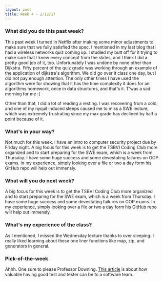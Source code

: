 ```yaml
---
layout: post
title: Week 4 - 2/12/17
---
```


### What did you do this past week?
This past week I turned in Netflix after making some minor adjustments 
to make sure that we fully satisfied the spec. I mentioned in my last 
blog that I had a wireless networks quiz coming up. I studied my butt 
off for it trying to make sure that I knew every concept from the 
slides, and I think I did a pretty good job of it, too. Unfortunately
I was undone by none other than Dijkstra. Fifty percent of the quiz
grade was working through an example of the application of 
dijkstra's algorithm. We did go over it class one day, but I did not 
pay enough attention. The only other times I have used the algorithm 
were for showing that it has the time complexity it does for an 
algorithms homework, once in data structures, and that's it. T'was 
a sad morning for me :(

Other than that, I did a lot of reading a resting. I was recovering 
from a cold, and one of my nyquil induced sleeps caused me to miss 
a SWE lecture, which was extremely frustrating since my max grade 
has declined by half a point because of it. 

### What's in your way?
Not much for this week. I have an intro to computer security project
due by Friday night. A big focus for this week is to get the 
TSBVI Coding Club more organized and to start preparing for the 
SWE exam, which is a week from Thursday. I have some huge success
and some devestating failures on OOP exams. In my experience,
simply looking over a file or two a day form his GitHub repo 
will help out immensly.

### What will you do next week?
A big focus for this week is to get the 
TSBVI Coding Club more organized and to start preparing for the 
SWE exam, which is a week from Thursday. I have some huge success
and some devestating failures on OOP exams. In my experience,
simply looking over a file or two a day form his GitHub repo 
will help out immensly.

### What's my experience of the class?
As I mentioned, I missed the Wednesday lecture thanks to over 
sleeping. I really liked learning about these one liner functions 
like map, zip, and generators in general.

### Pick-of-the-week
Ahhh. One sure to please Professor Downing. [This article](https://codeahoy.com/2017/02/17/testers-make-software-teams-highly-productive/)
is about how valuable having good test and tester can be to a software team.
